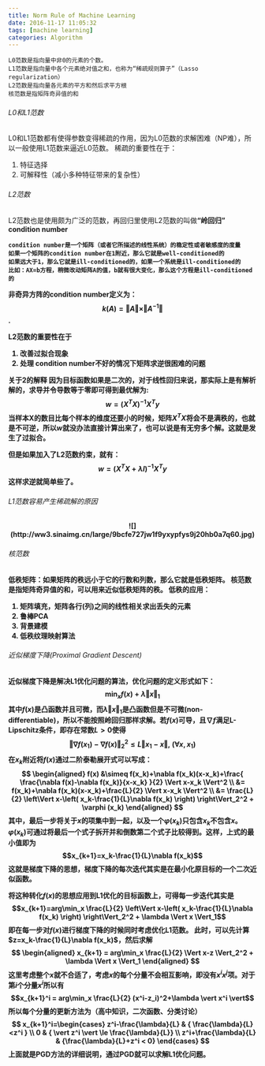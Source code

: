 ```yaml
---
title: Norm Rule of Machine Learning
date: 2016-11-17 11:05:32
tags: [machine learning]
categories: Algorithm
---
```


    L0范数是指向量中非0的元素的个数。
    L1范数是指向量中各个元素绝对值之和，也称为“稀疏规则算子”（Lasso regularization）
    L2范数是指向量各元素的平方和然后求平方根
    核范数是指矩阵奇异值的和

###### L0和L1范数
L0和L1范数都有使得参数变得稀疏的作用，因为L0范数的求解困难（NP难），所以一般使用L1范数来逼近L0范数。
稀疏的重要性在于：
1. 特征选择
2. 可解释性（减小多种特征带来的复杂性）

###### L2范数
L2范数也是使用颇为广泛的范数，再回归里使用L2范数的叫做<b>“岭回归”</b>
<b>condition number<b>

    condition number是一个矩阵（或者它所描述的线性系统）的稳定性或者敏感度的度量
    如果一个矩阵的condition number在1附近，那么它就是well-conditioned的
    如果远大于1，那么它就是ill-conditioned的，如果一个系统是ill-conditioned的
    比如：AX=b方程，稍微改动矩阵A的值，b就有很大变化，那么这个方程是ill-conditioned的

非奇异方阵的condition number定义为：$$k(A)=\Vert A \Vert \times \Vert A^{-1} \Vert$$.

L2范数的重要性在于
1. 改善过拟合现象
2. 处理 condition number不好的情况下矩阵求逆很困难的问题

关于2的解释
因为目标函数如果是二次的，对于线性回归来说，那实际上是有解析解的，求导并令导数等于零即可得到最优解为: $$w=(X^TX)^{-1}X^Ty$$
当样本X的数目比每个样本的维度还要小的时候，矩阵$X^TX$将会不是满秩的，也就是不可逆，所以$w$就没办法直接计算出来了，也可以说是有无穷多个解。这就是发生了<b>过拟合</b>。

但是如果加入了L2范数约束，就有：$$w=(X^TX+\lambda I)^{-1}X^Ty$$ 这样求逆就简单些了。

###### L1范数容易产生稀疏解的原因
<center>![](http://ww3.sinaimg.cn/large/9bcfe727jw1f9yxypfys9j20hb0a7q60.jpg)</center>

###### 核范数
低秩矩阵：如果矩阵的秩远小于它的行数和列数，那么它就是低秩矩阵。
核范数是指<b>矩阵奇异值的和</b>，可以用来<b>近似低秩矩阵的秩</b>。
低秩的应用：
1. 矩阵填充，矩阵各行(列)之间的线性相关求出丢失的元素
2. 鲁棒PCA
3. 背景建模
4. 低秩纹理映射算法

###### 近似梯度下降(Proximal Gradient Descent)
近似梯度下降是解决L1优化问题的算法，优化问题的定义形式如下：$$\min_x f(x)+\lambda \Vert x \Vert_1$$其中$f(x)$是凸函数并且可微，而$\lambda \Vert x \Vert_1$是凸函数但是不可微(non-differentiable)，所以不能按照岭回归那样求解。若$f(x)$可导，且$\nabla f$满足L-Lipschitz条件，即存在常数$L>0$使得$$\Vert \nabla f(x_1)-\nabla f(x) \Vert_2^2 \le L \Vert x_1-x \Vert,\; (\forall x,x_1)$$在$x_k$附近将$f(x)$通过二阶泰勒展开式可以写成：
$$
\begin{aligned}
f(x) &\simeq f(x_k)+\nabla f(x_k)(x-x_k)+\frac{ \frac{\nabla f(x)-\nabla f(x_k)}{x-x_k} }{2} \Vert x-x_k \Vert^2 \\
&= f(x_k)+\nabla f(x_k)(x-x_k)+\frac{L}{2} \Vert x-x_k \Vert^2 \\
&= \frac{L}{2} \left\Vert x-\left( x_k-\frac{1}{L}\nabla f(x_k) \right) \right\Vert_2^2 + \varphi (x_k)
\end{aligned}
$$
其中，最后一步将关于$x$的项集中到一起，以及一个$\varphi (x_k)$只包含$x_k$不包含$x$。$\varphi (x_k)$可通过将最后一个式子拆开并和倒数第二个式子比较得到。这样，上式的最小值即为$$x_{k+1}=x_k-\frac{1}{L}\nabla f(x_k)$$这就是梯度下降的思想，梯度下降的每次迭代其实是在最小化原目标的一个二次近似函数。

将这种转化$f(x)$的思想应用到L1优化的目标函数上，可得每一步迭代其实是$$x_{k+1}=arg\min_x \frac{L}{2} \left\Vert x-\left( x_k-\frac{1}{L}\nabla f(x_k) \right) \right\Vert_2^2 + \lambda \Vert x \Vert_1$$即在每一步对$f(x)$进行梯度下降的时候同时考虑优化L1范数。
此时，可以先计算$z=x_k-\frac{1}{L}\nabla f(x_k)$，然后求解
$$
\begin{aligned}
x_{k+1} = arg\min_x \frac{L}{2} \Vert x-z \Vert_2^2 + \lambda \Vert x \Vert_1
\end{aligned}
$$
这里考虑整个$x$就不合适了，考虑$x$的每个分量不会相互影响，即没有$x^ix^j$项。对于第$i$个分量$x^i$所以有$$x_{k+1}^i = arg\min_x \frac{L}{2} (x^i-z_i)^2+\lambda \vert x^i \vert$$所以每个分量的更新方法为（高中知识，二次函数、分类讨论）
$$
x_{k+1}^i=\begin{cases}
z^i-\frac{\lambda}{L}    & { \frac{\lambda}{L}<z^i } \\
0                        & { \vert z^i \vert \le \frac{\lambda}{L}} \\
z^i+\frac{\lambda}{L}    & {\frac{\lambda}{L}+z^i < 0}
\end{cases}
$$
上面就是PGD方法的详细说明，通过PGD就可以求解L1优化问题。

